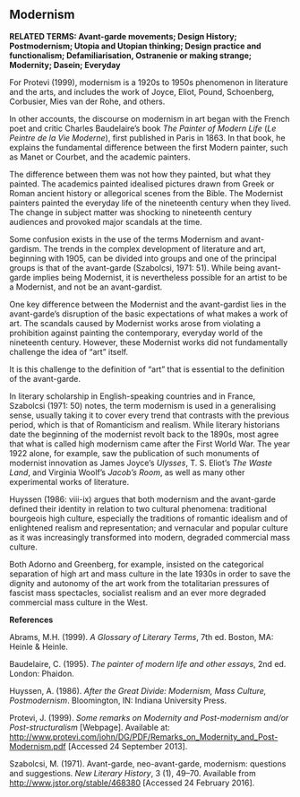 ## Modernism

**RELATED TERMS: Avant-garde movements; Design History; Postmodernism; Utopia and Utopian thinking; Design practice and functionalism; Defamiliarisation, Ostranenie or making strange; Modernity; Dasein; Everyday**

For Protevi (1999), modernism is a 1920s to 1950s phenomenon in literature and the arts, and includes the work of Joyce, Eliot, Pound, Schoenberg, Corbusier, Mies van der Rohe, and others.

In other accounts, the discourse on modernism in art began with the French poet and critic Charles Baudelaire’s book _The Painter of Modern Life_ (_Le Peintre de la Vie Moderne_), first published in Paris in 1863\. In that book, he explains the fundamental difference between the first Modern painter, such as Manet or Courbet, and the academic painters.

The difference between them was not how they painted, but what they painted. The academics painted idealised pictures drawn from Greek or Roman ancient history or allegorical scenes from the Bible. The Modernist painters painted the everyday life of the nineteenth century when they lived. The change in subject matter was shocking to nineteenth century audiences and provoked major scandals at the time.

Some confusion exists in the use of the terms Modernism and avant-gardism. The trends in the complex development of literature and art, beginning with 1905, can be divided into groups and one of the principal groups is that of the avant-garde (Szabolcsi, 1971: 51). While being avant-garde implies being Modernist, it is nevertheless possible for an artist to be a Modernist, and not be an avant-gardist.

One key difference between the Modernist and the avant-gardist lies in the avant-garde’s disruption of the basic expectations of what makes a work of art. The scandals caused by Modernist works arose from violating a prohibition against painting the contemporary, everyday world of the nineteenth century. However, these Modernist works did not fundamentally challenge the idea of “art” itself.

It is this challenge to the definition of “art” that is essential to the definition of the avant-garde.

In literary scholarship in English-speaking countries and in France, Szabolcsi (1971: 50) notes, the term modernism is used in a generalising sense, usually taking it to cover every trend that contrasts with the previous period, which is that of Romanticism and realism. While literary historians date the beginning of the modernist revolt back to the 1890s, most agree that what is called high modernism came after the First World War. The year 1922 alone, for example, saw the publication of such monuments of modernist innovation as James Joyce’s _Ulysses_, T. S. Eliot’s _The Waste Land_, and Virginia Woolf’s _Jacob’s Room_, as well as many other experimental works of literature.

Huyssen (1986: viii-ix) argues that both modernism and the avant-garde defined their identity in relation to two cultural phenomena: traditional bourgeois high culture, especially the traditions of romantic idealism and of enlightened realism and representation; and vernacular and popular culture as it was increasingly transformed into modern, degraded commercial mass culture.

Both Adorno and Greenberg, for example, insisted on the categorical separation of high art and mass culture in the late 1930s in order to save the dignity and autonomy of the art work from the totalitarian pressures of fascist mass spectacles, socialist realism and an ever more degraded commercial mass culture in the West.

**References**

Abrams, M.H. (1999). _A Glossary of Literary Terms_, 7th ed. Boston, MA: Heinle & Heinle.

Baudelaire, C. (1995). _The <span class="searchword">painter</span> of modern life and other essays_, 2nd ed. London: Phaidon.

Huyssen, A. (1986). _After the Great Divide: Modernism, Mass Culture, Postmodernism_. Bloomington, IN: Indiana University Press.

Protevi, J. (1999). _Some remarks on Modernity and Post-modernism and/or Post-structuralism_ [Webpage]. Available at: http://www.protevi.com/john/DG/PDF/Remarks_on_Modernity_and_Post-Modernism.pdf [Accessed 24 September 2013].

Szabolcsi, M. (1971). Avant-garde, neo-avant-garde, modernism: questions and suggestions. _New Literary History_, 3 (1), 49–70\. Available from http://www.jstor.org/stable/468380 [Accessed 24 February 2016].

